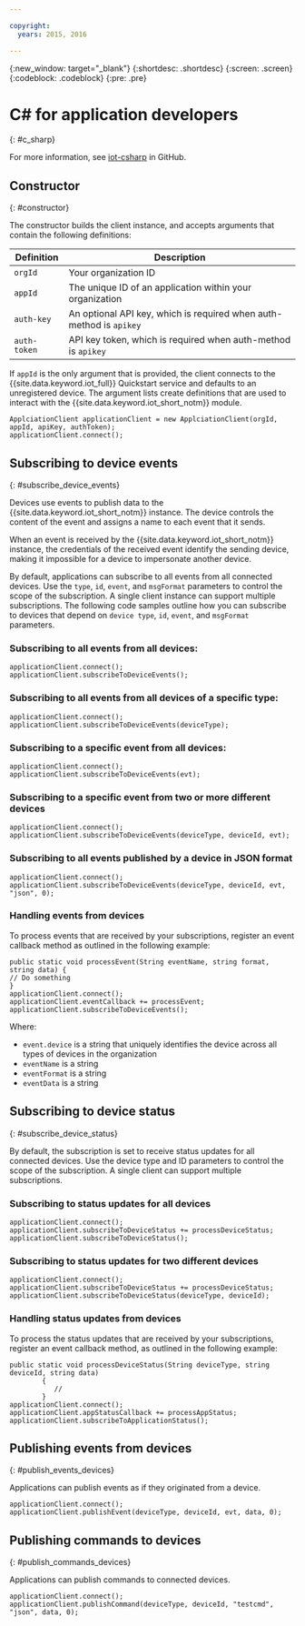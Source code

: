 ```yaml
---

copyright:
  years: 2015, 2016

---
```


{:new_window: target="_blank"}
{:shortdesc: .shortdesc}
{:screen: .screen}
{:codeblock: .codeblock}
{:pre: .pre}


# ﻿C# for application developers
{: #c_sharp}

For more information, see [iot-csharp](https://github.com/IoT-Analytics/iot-csharp) in GitHub.


## Constructor
{: #constructor}

The constructor builds the client instance, and accepts arguments that contain the following definitions:

| Definition     |Description     |
|----------------|----------------|
|``orgId``   |Your organization ID
|``appId``   |The unique ID of an application within your organization|
|``auth-key``   |An optional API key, which is required when auth-method is ``apikey``|
|``auth-token``   |API key token, which is required when auth-method is ``apikey``|

If ``appId`` is the only argument that is provided, the client connects to the {{site.data.keyword.iot_full}} Quickstart service and defaults to an unregistered device. The argument lists create definitions that are used to interact with the {{site.data.keyword.iot_short_notm}} module.



```
ApplciationClient applicationClient = new ApplciationClient(orgId, appId, apiKey, authToken);  
applicationClient.connect();
```

## Subscribing to device events
{: #subscribe_device_events}

Devices use events to publish data to the {{site.data.keyword.iot_short_notm}} instance. The device controls the content of the event and assigns a name to each event that it sends.

When an event is received by the {{site.data.keyword.iot_short_notm}} instance, the credentials of the received event identify the sending device, making it impossible for a device to impersonate another device.

By default, applications can subscribe to all events from all connected devices. Use the ``type``, ``id``, ``event``, and ``msgFormat`` parameters to control the scope of the subscription. A single client instance can support multiple subscriptions. The following code samples outline how you can subscribe to devices that depend on ``device type``, ``id``, ``event``, and ``msgFormat`` parameters.

### Subscribing to all events from all devices:

```
applicationClient.connect();
applicationClient.subscribeToDeviceEvents();
```

### Subscribing to all events from all devices of a specific type:

```
applicationClient.connect();
applicationClient.subscribeToDeviceEvents(deviceType);
```

### Subscribing to a specific event from all devices:

```
applicationClient.connect();
applicationClient.subscribeToDeviceEvents(evt);
```

###  Subscribing to a specific event from two or more different devices

```
applicationClient.connect();
applicationClient.subscribeToDeviceEvents(deviceType, deviceId, evt);
```

### Subscribing to all events published by a device in JSON format

```
applicationClient.connect();
applicationClient.subscribeToDeviceEvents(deviceType, deviceId, evt, "json", 0);
```

### Handling events from devices

To process events that are received by your subscriptions, register an event callback method as outlined in the following example:

```
public static void processEvent(String eventName, string format, string data) {
// Do something
}
applicationClient.connect();
applicationClient.eventCallback += processEvent;
applicationClient.subscribeToDeviceEvents();
```
Where:

- ``event.device`` is a string that uniquely identifies the device across all types of devices in the organization
- ``eventName`` is a string
- ``eventFormat`` is a string
- ``eventData`` is a string

## Subscribing to device status
{: #subscribe_device_status}

By default, the subscription is set to receive status updates for all connected devices. Use the device type and ID parameters to control the scope of the subscription. A single client can support multiple subscriptions.

### Subscribing to status updates for all devices

```
applicationClient.connect();
applicationClient.subscribeToDeviceStatus += processDeviceStatus;
applicationClient.subscribeToDeviceStatus();
```

### Subscribing to status updates for two different devices

```
applicationClient.connect();
applicationClient.subscribeToDeviceStatus += processDeviceStatus;
applicationClient.subscribeToDeviceStatus(deviceType, deviceId);
```

### Handling status updates from devices

To process the status updates that are received by your subscriptions, register an event callback method, as outlined in the following example:

```
public static void processDeviceStatus(String deviceType, string deviceId, string data)
        {
           //
        }
applicationClient.connect();
applicationClient.appStatusCallback += processAppStatus;
applicationClient.subscribeToApplicationStatus();
```

## Publishing events from devices
{: #publish_events_devices}

Applications can publish events as if they originated from a device.

```
applicationClient.connect();
applicationClient.publishEvent(deviceType, deviceId, evt, data, 0);
```

## Publishing commands to devices
{: #publish_commands_devices}

Applications can publish commands to connected devices.

```
applicationClient.connect();
applicationClient.publishCommand(deviceType, deviceId, "testcmd", "json", data, 0);
```
